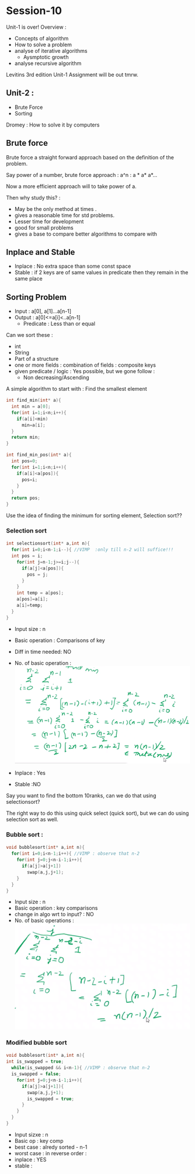 # Session-10 


Unit-1 is over! Overview :
- Concepts of algorithm 
- How to solve a problem 
- analyse of iterative algorithms
  - Aysmptotic growth 
- analyse recursive algorithm

Levitins 3rd edition
Unit-1 Assignment will be out tmrw.

## Unit-2 : 
- Brute Force 
- Sorting

Dromey : How to solve it by computers 

## Brute force 

Brute force a straight forward approach based on the definition of the problem.

Say power of a number, brute force approach : a^n : a * a* a*...

Now a more efficient approach will to take power of a.


Then why study this? : 
- May be the only method at times .
- gives a reasonable time for std problems.
- Lesser time for development 
- good for small problems 
- gives a base to compare better algorithms to compare with


## Inplace and Stable 
- Inplace :  No extra space than some const space 
- Stable : if 2 keys are of same values in predicate then they remain in the same place


## Sorting Problem 

- Input : a[0], a[1]...a[n-1]
- Output : a[0]<=a[i]<..a[n-1]
  - Predicate : Less than or equal 

Can we sort these : 
- int 
- String 
- Part of a structure
- one or more fields : combination of fields : composite keys 
- given predicate / logic : Yes possible, but we gone follow : 
  - Non decreasing/Ascending 

A simple algorithm to start with :  Find the smallest element 
```c
int find_min(int* a){
  int min = a[0];
  for(int i=1;i<n;i++){
    if(a[i]<min)
      min=a[i];
  }
  return min;
}
```
```c
int find_min_pos(int* a){
  int pos=0;
  for(int i=1;i<n;i++){
    if(a[i]<a[pos]){
      pos=i;
    }
  }
  return pos;
}
```

Use the idea of finding the minimum for sorting element, Selection sort??

### Selection sort

```c
int selectionsort(int* a,int n){
  for(int i=0;i<n-1;i--){ //VIMP  :only till n-2 will suffice!!!
  int pos = i;
    for(int j=n-1;j>=i;j--){
      if(a[j]<a[pos]){
        pos = j;
      }
    }
    int temp = a[pos];
    a[pos]=a[i];
    a[i]=temp;
  }
}
```

- Input size : n 
- Basic operation : Comparisons of key 
- Diff in time needed: NO
- No. of basic operation :
![picture](./10_1.png) 

- Inplace : Yes 
- Stable :NO

Say you want to find the bottom 10ranks, can we do that using selectionsort?

The right way to do this using quick select (quick sort), but we can do using selection sort as well.


### Bubble sort :

```c
void bubblesort(int* a,int n){
  for(int i=0;i<n-1;i++){ //VIMP : observe that n-2
    for(int j=0;j<n-i-1;i++){
      if(a[j]>a[j+1]) 
        swap(a,j,j+1);
    }
  }
}
```
- Input size : n 
- Basic operation : key comparisons 
- change in algo wrt to input? : NO
- No. of basic operations : 
![picture](./10_2.png)


### Modified bubble sort 
```c
void bubblesort(int* a,int n){
int is_swapped = true;
  while(is_swapped && i<n-1){ //VIMP : observe that n-2
  is_swapped = false;
    for(int j=0;j<n-i-1;i++){
      if(a[j]>a[j+1]){
        swap(a,j,j+1);
        is_swapped = true;   
      }
    }
  }
}
```
- Input sizxe : n 
- Basic op : key comp 
- best case : alredy sorted - n-1 
- worst case : in reverse order : 
- inplace : YES 
- stable :




